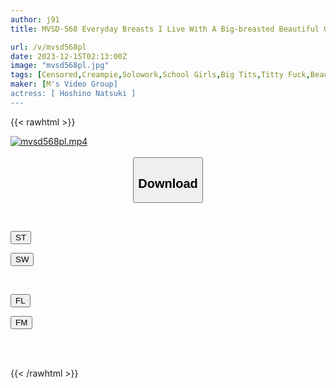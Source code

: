 ```yaml
---
author: j91
title: MVSD-568 Everyday Breasts I Live With A Big-breasted Beautiful Girl Who Makes Me Ejaculate While Gently Enveloping Me With Her Smile, Motherhood, And Boobs, As I'm Helpless And Have Yet To Wean Myself From My Breasts Due To Extreme Motherhood. Natsuki Hoshino

url: /v/mvsd568pl
date: 2023-12-15T02:13:00Z
image: "mvsd568pl.jpg"
tags: [Censored,Creampie,Solowork,School Girls,Big Tits,Titty Fuck,Beautiful Girl	 ]
maker: [M's Video Group]
actress: [ Hoshino Natsuki ]
---
```



{{< rawhtml >}}

<div class="video" data-videoid="k3x6070KdvTOV4q">
    <a href="javascript:;">
        <img src="/v/mvsd568pl/mvsd568pl.jpg" width="WIDTH" height="HEIGHT" alt="mvsd568pl.mp4" loading="lazy">
    </a>
</div>

<script type="text/javascript" src="https://j91.asia/asset/on-demand-st.js"></script>

<br>
  <link rel="stylesheet" href="https://j91.asia/asset/bs5.css">
  
  <center>
  <button class="btn btn-primary" type="button" data-bs-toggle="collapse" data-bs-target=".multi-collapse" aria-expanded="false" aria-controls="multiCollapseExample1 multiCollapseExample2"><h2>Download</h2></button></center>
</p>
<div class="row">
  <div class="col">
    <div class="collapse multi-collapse" id="multiCollapseExample1">
      <div class="card card-body">
	      	      <br>
<div class="buttons">  
<p><a href="https://streamtape.to/v/k3x6070KdvTOV4q" target="_blank"><button class="btn-hover color-3"><i class="fa fa-download"></i> ST</button></a></p>
<p><a href="https://flaswish.com/relgow2ht34o" target="_blank"><button class="btn-hover color-2"><i class="fa fa-download"></i> SW</button></a></p></div>
    </div>
  </div>
</div>
  <div class="col">
    <div class="collapse multi-collapse" id="multiCollapseExample2">
      <div class="card card-body">
	      <br>
<div class="buttons">
<p><a href="javascript:;" target="_blank"><button class="btn-hover color-9"><i class="fa fa-download"></i> FL</button></a></p>
<p><a href="javascript:;" target="_blank"><button class="btn-hover color-8"><i class="fa fa-download"></i> FM</button></a></p></div>
<br><br>
      </div>
    </div>
  </div>
</div>

{{< /rawhtml >}}